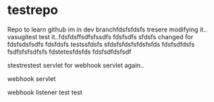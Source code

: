 # testrepo
Repo to learn github
im in dev branchfdsfsfdsfs
tresere
modifying it.. vasugitest
test it..fdsfdsffsdfsfssdfs
fdsfsdfs
sfdsfs
changed for fdsfsdsfsdfs fdsfdsfs
testssfdsfs
sfdsfsfdsfsfdsfsfds
fdsfsdfdsfs
fsdfsfsfsdfsfs
fdstetesfdsfds
fdsfsdfdsfsdf

stestrestest
servlet for webhook
servlet again..

webhook servlet

webhook listener
test
test

